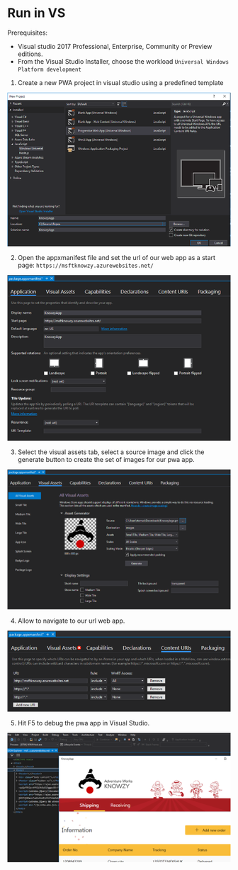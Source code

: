 # Run in VS

Prerequisites:
- Visual studio 2017 Professional, Enterprise, Community or Preview editions.
- From the Visual Studio Installer, choose the workload `Universal Windows Platform development`


1. Create a new PWA project in visual studio using a predefined template

<img src="../Media/Picture66.PNG"><br>

2.  Open the appxmanifest file and set the url of our web app as a start page: `https://msftknowzy.azurewebsites.net/`

<img src="../Media/Picture67.PNG"><br>

3. Select the visual assets tab, select a source image and click the generate button to create the set of images for our pwa app.

<img src="../Media/Picture68.PNG"><br>

4. Allow to navigate to our url web app.

<img src="../Media/Picture69.PNG"><br>

5. Hit F5 to debug the pwa app in Visual Studio.

<img src="../Media/Picture70.PNG"><br>

